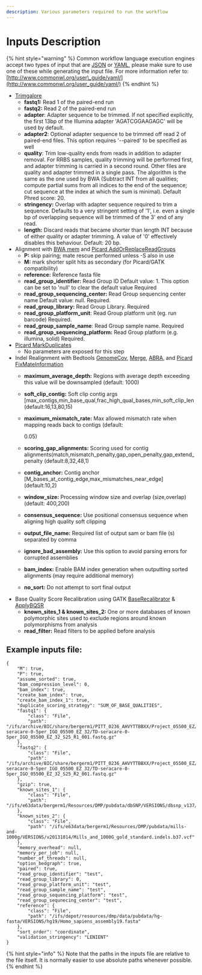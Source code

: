 ```yaml
---
description: Various parameters required to run the workflow
---
```


# Inputs Description

{% hint style="warning" %}
Common workflow language execution engines accept two types of input that are [JSON](https://json.org) or [YAML](https://yaml.org), please make sure to use one of these while generating the input file. For more information refer to: [http://www.commonwl.org/user\_guide/yaml/](http://www.commonwl.org/user_guide/yaml/)
{% endhint %}

* [Trimgalore](https://github.com/mskcc/cwl-commandlinetools/tree/master/trim_galore_0.6.2)
  * **fastq1:** Read 1 of the paired-end run
  * **fastq2:** Read 2 of the paired-end run
  * **adapter**: Adapter sequence to be trimmed. If not specified explicitly, the first 13bp of the Illumina adapter 'AGATCGGAAGAGC' will be used by default.
  * **adapter2**: Optional adapter sequence to be trimmed off read 2 of paired-end files. This option requires '--paired' to be specified as well
  * **quality**: Trim low-quality ends from reads in addition to adapter removal. For RRBS samples, quality trimming will be performed first, and adapter trimming is carried in a second round. Other files are quality and adapter trimmed in a single pass. The algorithm is the same as the one used by BWA \(Subtract INT from all qualities; compute partial sums from all indices to the end of the sequence; cut sequence at the index at which the sum is minimal\). Default Phred score: 20.
  * **stringency:** Overlap with adapter sequence required to trim a sequence. Defaults to a very stringent setting of '1', i.e. even a single bp of overlapping sequence will be trimmed of the 3' end of any read.
  * **length:** Discard reads that became shorter than length INT because of either quality or adapter trimming. A value of '0' effectively disables this behaviour. Default: 20 bp.
* Alignment with [BWA mem](https://github.com/mskcc/cwl-commandlinetools/tree/master/bwa_mem_0.7.12) and [Picard AddOrReplaceReadGroups](https://github.com/mskcc/cwl-commandlinetools/tree/master/picard_add_or_replace_read_groups_1.96)
  * **P:** skip pairing; mate rescue performed unless -S also in use
  * **M:** mark shorter split hits as secondary \(for Picard/GATK compatibility\)
  * **reference:** Reference fasta file
  * **read\_group\_identifier:** Read Group ID  Default value: 1. This option can be set to 'null' to clear the default value  Required
  * **read\_group\_sequencing\_center:** Read Group sequencing center name  Default value: null. Required.
  * **read\_group\_library:** Read Group Library.  Required
  * **read\_group\_platform\_unit**: Read Group platform unit \(eg. run barcode\)  Required.
  * **read\_group\_sample\_name**: Read Group sample name.  Required
  * **read\_group\_sequencing\_platform:** Read Group platform \(e.g. illumina, solid\)  Required.
* [Picard MarkDuplicates](https://github.com/mskcc/cwl-commandlinetools/tree/master/picard_mark_duplicates_2.8.1)
  * No parameters are exposed for this step
* Indel Realignment with Bedtools [GenomeCov](https://github.com/mskcc/cwl-commandlinetools/tree/master/bedtools_genomecov_v2.28.0_cv2), [Merge](https://github.com/mskcc/cwl-commandlinetools/tree/master/bedtools_merge_v2.28.0_cv2), [ABRA](https://github.com/mskcc/cwl-commandlinetools/tree/master/abra2_2.17), and [Picard FixMateInformation](https://github.com/mskcc/cwl-commandlinetools/tree/master/picard_fix_mate_information_1.96)
  * **maximum\_average\_depth:** Regions with average depth exceeding this value will be downsampled \(default: 1000\)
  * **soft\_clip\_contig:** Soft clip contig args \[max\_contigs,min\_base\_qual,frac\_high\_qual\_bases,min\_soft\_clip\_len \(default:16,13,80,15\)
  * **maximum\_mixmatch\_rate:** Max allowed mismatch rate when mapping reads back to contigs \(default:

    0.05\)

  * **scoring\_gap\_alignments:** Scoring used for contig alignments\(match,mismatch\_penalty,gap\_open\_penalty,gap\_extend\_penalty \(default:8,32,48,1\)
  * **contig\_anchor:** Contig anchor \[M\_bases\_at\_contig\_edge,max\_mismatches\_near\_edge\] \(default:10,2\)
  * **window\_size:** Processing window size and overlap \(size,overlap\) \(default: 400,200\)
  * **consensus\_sequence:** Use positional consensus sequence when aligning high quality soft clipping
  * **output\_file\_name:** Required list of output sam or bam file \(s\) separated by comma
  * **ignore\_bad\_assembly:** Use this option to avoid parsing errors for corrupted assemblies
  * **bam\_index:** Enable BAM index generation when outputting sorted alignments \(may require additional memory\)
  * **no\_sort:** Do not attempt to sort final output
* Base Quality Score Recalibration using GATK [BaseRecalibrator](https://github.com/mskcc/cwl-commandlinetools/tree/master/gatk_BaseRecalibrator_4.1.2.0) & [ApplyBQSR](https://github.com/mskcc/cwl-commandlinetools/tree/master/gatk_ApplyBQSR_4.1.2.0)
  * **known\_sites\_1 & known\_sites\_2:** One or more databases of known polymorphic sites used to exclude regions around known polymorphisms from analysis
  * **read\_filter:** Read filters to be applied before analysis

## Example inputs file:

```text
{
    "M": true,
    "P": true,
    "assume_sorted": true,
    "bam_compression_level": 0,
    "bam_index": true,
    "create_bam_index": true,
    "create_bam_index_1": true,
    "duplicate_scoring_strategy": "SUM_OF_BASE_QUALITIES",
    "fastq1": {
        "class": "File",
        "path": "/ifs/archive/BIC/share/bergerm1/PITT_0236_AHVYTTBBXX/Project_05500_EZ/Sample_TD-seracare-0-5per_IGO_05500_EZ_32/TD-seracare-0-5per_IGO_05500_EZ_32_S25_R1_001.fastq.gz"
    },
    "fastq2": {
        "class": "File",
        "path": "/ifs/archive/BIC/share/bergerm1/PITT_0236_AHVYTTBBXX/Project_05500_EZ/Sample_TD-seracare-0-5per_IGO_05500_EZ_32/TD-seracare-0-5per_IGO_05500_EZ_32_S25_R2_001.fastq.gz"
    },
    "gzip": true,
    "known_sites_1": {
        "class": "File",
        "path": "/ifs/e63data/bergerm1/Resources/DMP/pubdata/dbSNP/VERSIONS/dbsnp_v137/dbsnp_137.b37.vcf"
    },
    "known_sites_2": {
        "class": "File",
        "path": "/ifs/e63data/bergerm1/Resources/DMP/pubdata/mills-and-1000g/VERSIONS/v20131014/Mills_and_1000G_gold_standard.indels.b37.vcf"
    },
    "memory_overhead": null,
    "memory_per_job": null,
    "number_of_threads": null,
    "option_bedgraph": true,
    "paired": true,
    "read_group_identifier": "test",
    "read_group_library": 0,
    "read_group_platform_unit": "test",
    "read_group_sample_name": "test",
    "read_group_sequencing_platform": "test",
    "read_group_sequnecing_center": "test",
    "reference": {
        "class": "File",
        "path": "/ifs/depot/resources/dmp/data/pubdata/hg-fasta/VERSIONS/hg19/Homo_sapiens_assembly19.fasta"
    },
    "sort_order": "coordinate",
    "validation_stringency": "LENIENT"
}
```

{% hint style="info" %}
Note that the paths in the inputs file are relative to the file itself. It is normally easier to use absolute paths whenever possible.
{% endhint %}

